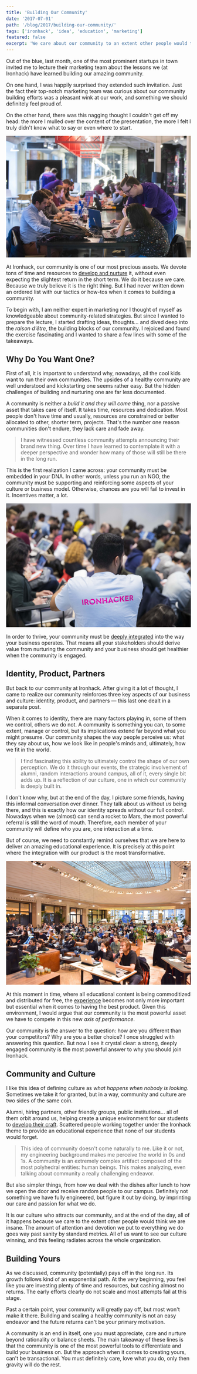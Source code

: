```yaml
---
title: 'Building Our Community'
date: '2017-07-01'
path: '/blog/2017/building-our-community/'
tags: ['ironhack', 'idea', 'education', 'marketing']
featured: false
excerpt: 'We care about our community to an extent other people would think we are insane. It has become a fundamental piece of our student experience and the key to having the best product.'
---
```


Out of the blue, last month, one of the most prominent startups in town invited me to lecture their marketing team about the lessons we (at Ironhack) have learned building our amazing community.

On one hand, I was happily surprised they extended such invitation. Just the fact their top-notch marketing team was curious about our community building efforts was a pleasant wink at our work, and something we should definitely feel proud of.

On the other hand, there was this nagging thought I couldn't get off my head: the more I mulled over the content of the presentation, the more I felt I truly didn't know what to say or even where to start.

![Attendees at the WeCode Madrid](../../../images/wecode-madrid.jpg 'Attendees at the WeCode Madrid')

At Ironhack, our community is one of our most precious assets. We devote tons of time and resources to [develop and nurture](/blog/2015/wecode) it, without even expecting the slightest return in the short term. We do it because we care. Because we truly believe it is the right thing. But I had never written down an ordered list with our tactics or how-tos when it comes to building a community.

To begin with, I am neither expert in marketing nor I thought of myself as knowledgeable about community-related strategies. But since I wanted to prepare the lecture, I started drafting ideas, thoughts... and dived deep into the _raison d'être_, the building blocks of our community. I rejoiced and found the exercise fascinating and I wanted to share a few lines with some of the takeaways.

## Why Do You Want One?

First of all, it is important to understand why, nowadays, all the cool kids want to run their own communities. The upsides of a healthy community are well understood and kickstarting one seems rather easy. But the hidden challenges of building and nurturing one are far less documented.

A community is neither a _build it and they will come_ thing, nor a passive asset that takes care of itself. It takes time, resources and dedication. Most people don't have time and usually, resources are constrained or better allocated to other, shorter term, projects. That's the number one reason communities don't endure, they lack care and fade away.

> I have witnessed countless community attempts announcing their brand new thing. Over time I have learned to contemplate it with a deeper perspective and wonder how many of those will still be there in the long run.

This is the first realization I came across: your community must be embedded in your DNA. In other words, unless you run an NGO, the community must be supporting and reinforcing some aspects of your culture or business model. Otherwise, chances are you will fail to invest in it. Incentives matter, a lot.

![Attendees at the WeDesign Madrid](../../../images/wedesign-madrid.jpg 'Attendees at the WeDesign Madrid')

In order to thrive, your community must be [deeply integrated](/blog/2017/alignment) into the way your business operates. That means all your stakeholders should derive value from nurturing the community and your business should get healthier when the community is engaged.

## Identity, Product, Partners

But back to our community at Ironhack. After giving it a lot of thought, I came to realize our community reinforces three key aspects of our business and culture: identity, product, and partners — this last one dealt in a separate post.

When it comes to identity, there are many factors playing in, some of them we control, others we do not. A community is something you can, to some extent, manage or control, but its implications extend far beyond what you might presume. Our community shapes the way people perceive us: what they say about us, how we look like in people's minds and, ultimately, how we fit in the world.

> I find fascinating this ability to ultimately control the shape of our own perception. We do it through our events, the strategic involvement of alumni, random interactions around campus, all of it, every single bit adds up. It is a reflection of our culture, one in which our community is deeply built in.

I don't know why, but at the end of the day, I picture some friends, having this informal conversation over dinner. They talk about us without _us_ being there, and this is exactly how our identity spreads without our full control. Nowadays when we (almost) can send a rocket to Mars, the most powerful referral is still the word of mouth. Therefore, each member of your community will define who you are, one interaction at a time.

But of course, we need to constantly remind ourselves that we are here to deliver an amazing educational experience. It is precisely at this point where the integration with our product is the most transformative.

![Attendees at the WeCode Paris](../../../images/wecode-paris.jpg 'Attendees at the WeCode Paris')

At this moment in time, where all educational content is being commoditized and distributed for free, the [experience](/blog/2016/ironhack-experience) becomes not only more important but essential when it comes to having the best product. Given this environment, I would argue that our community is the most powerful asset we have to compete in this new _axis of performance_.

Our community is the answer to the question: how are you different than your competitors? Why are you a better choice? I once struggled with answering this question. But now I see it crystal clear: a strong, deeply engaged community is the most powerful answer to why you should join Ironhack.

## Community and Culture

I like this idea of defining culture as _what happens when nobody is looking_. Sometimes we take it for granted, but in a way, community and culture are two sides of the same coin.

Alumni, hiring partners, other friendly groups, public institutions... all of them orbit around us, helping create a unique environment for our students to [develop their craft](/blog/2017/curiosity-trumps-everything). Scattered people working together under the Ironhack theme to provide an educational experience that none of our students would forget.

> This idea of community doesn't come naturally to me. Like it or not, my engineering background makes me perceive the world in 0s and 1s. A community is an extremely complex artifact composed of the most polyhedral entities: human beings. This makes analyzing, even talking about community a really challenging endeavor.

But also simpler things, from how we deal with the dishes after lunch to how we open the door and receive random people to our campus. Definitely not something we have fully engineered, but figure it out by doing, by imprinting our care and passion for what we do.

It is our culture who attracts our community, and at the end of the day, all of it happens because we care to the extent other people would think we are insane. The amount of attention and devotion we put to everything we do goes way past sanity by standard metrics. All of us want to see our culture winning, and this feeling radiates across the whole organization.

## Building Yours

As we discussed, community (potentially) pays off in the long run. Its growth follows kind of an exponential path. At the very beginning, you feel like you are investing plenty of time and resources, but cashing almost no returns. The early efforts clearly do not scale and most attempts fail at this stage.

Past a certain point, your community will greatly pay off, but most won't make it there. Building and scaling a healthy community is not an easy endeavor and the future returns can't be your primary motivation.

A community is an end in itself, one you must appreciate, care and nurture beyond rationality or balance sheets. The main takeaway of these lines is that the community is one of the most powerful tools to differentiate and build your business on. But the approach when it comes to creating yours, can't be transactional. You must definitely care, love what you do, only then gravity will do the rest.

